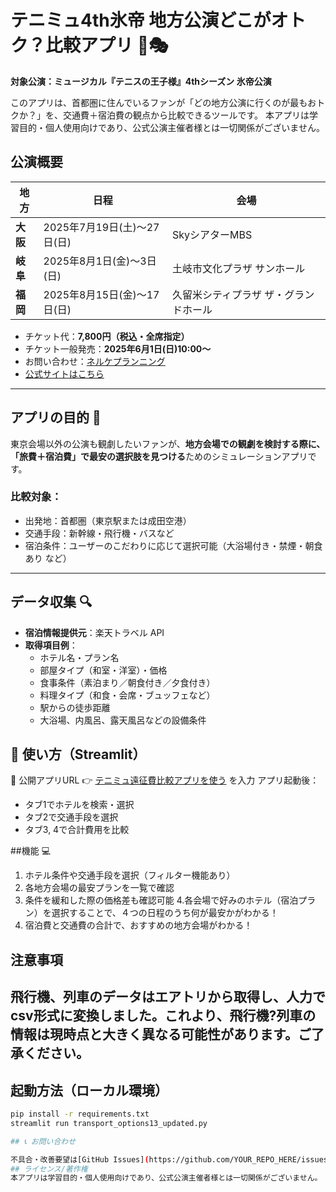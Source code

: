 # テニミュ4th氷帝 地方公演どこがオトク？比較アプリ 🎾🎭

**対象公演：ミュージカル『テニスの王子様』4thシーズン 氷帝公演**

このアプリは、首都圏に住んでいるファンが「どの地方公演に行くのが最もおトクか？」を、交通費＋宿泊費の観点から比較できるツールです。
本アプリは学習目的・個人使用向けであり、公式公演主催者様とは一切関係がございません。
## 公演概要

| 地方 | 日程 | 会場 |
|------|------|------|
| **大阪** | 2025年7月19日(土)～27日(日) | SkyシアターMBS |
| **岐阜** | 2025年8月1日(金)～3日(日) | 土岐市文化プラザ サンホール |
| **福岡** | 2025年8月15日(金)～17日(日) | 久留米シティプラザ ザ・グランドホール |

- チケット代：**7,800円（税込・全席指定）**
- チケット一般発売：**2025年6月1日(日)10:00～**
- お問い合わせ：[ネルケプランニング](https://www.nelke.co.jp/contact/)
- [公式サイトはこちら](https://www.tennimu.com/)

---

## アプリの目的 🎯

東京会場以外の公演も観劇したいファンが、**地方会場での観劇を検討する際に、「旅費＋宿泊費」で最安の選択肢を見つける**ためのシミュレーションアプリです。

### 比較対象：
- 出発地：首都圏（東京駅または成田空港）
- 交通手段：新幹線・飛行機・バスなど
- 宿泊条件：ユーザーのこだわりに応じて選択可能（大浴場付き・禁煙・朝食あり など）

---

## データ収集 🔍

- **宿泊情報提供元**：楽天トラベル API
- **取得項目例**：
  - ホテル名・プラン名
  - 部屋タイプ（和室・洋室）・価格
  - 食事条件（素泊まり／朝食付き／夕食付き）
  - 料理タイプ（和食・会席・ブュッフェなど）
  - 駅からの徒歩距離
  - 大浴場、内風呂、露天風呂などの設備条件


## 🚀 使い方（Streamlit）
🔗 公開アプリURL
👉 [テニミュ遠征費比較アプリを使う](https://tennimutransportappmapi1120.streamlit.app/)
   を入力
 アプリ起動後：
   - タブ1でホテルを検索・選択
   - タブ2で交通手段を選択
   - タブ3, 4で合計費用を比較

##機能 💻

1. ホテル条件や交通手段を選択（フィルター機能あり）
2. 各地方会場の最安プランを一覧で確認
3. 条件を緩和した際の価格差も確認可能
4.各会場で好みのホテル（宿泊プラン）を選択することで、４つの日程のうち何が最安かがわかる！
5. 宿泊費と交通費の合計で、おすすめの地方会場がわかる！

## 注意事項
飛行機、列車のデータはエアトリから取得し、人力でcsv形式に変換しました。これより、飛行機?列車の情報は現時点と大きく異なる可能性があります。ご了承ください。
---

## 起動方法（ローカル環境）

```bash
pip install -r requirements.txt
streamlit run transport_options13_updated.py

## 📞 お問い合わせ

不具合・改善要望は[GitHub Issues](https://github.com/YOUR_REPO_HERE/issues)
## ライセンス/著作権
本アプリは学習目的・個人使用向けであり、公式公演主催者様とは一切関係がございません。


